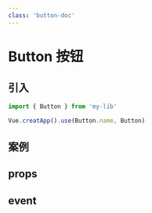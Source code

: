 ```yaml
---
class: 'button-doc'
---
```

# Button 按钮

## 引入

```javascript
import { Button } from 'my-lib'

Vue.creatApp().use(Button.name, Button)
```

## 案例

<demo-wrapper
  src="src/packages/button/demo"
  :demos="demos"
/>

<script setup>
const demos = import.meta.globEager('../../../src/packages/button/demo/demo*.vue')
</script>

## props

## event
